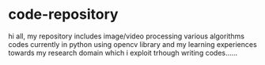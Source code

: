 # code-repository
hi all,
my repository includes image/video processing various algorithms codes currently in python using opencv library and my learning experiences towards my research domain which i exploit trhough writing codes......

